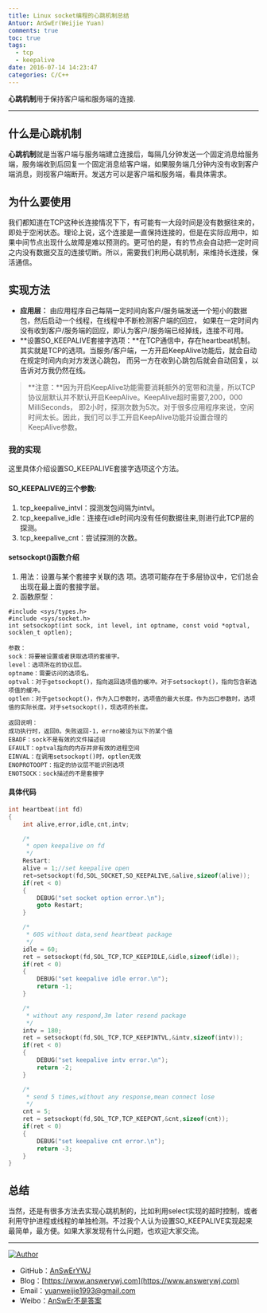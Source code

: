 ```yaml
---
title: Linux socket编程的心跳机制总结
Antuor: AnSwEr(Weijie Yuan)
comments: true
toc: true
tags:
  - tcp
  - keepalive
date: 2016-07-14 14:23:47
categories: C/C++
---
```


**心跳机制**用于保持客户端和服务端的连接.

----------
<!--more-->

## 什么是心跳机制
**心跳机制**就是当客户端与服务端建立连接后，每隔几分钟发送一个固定消息给服务端，服务端收到后回复一个固定消息给客户端，如果服务端几分钟内没有收到客户端消息，则视客户端断开。发送方可以是客户端和服务端，看具体需求。

## 为什么要使用
我们都知道在TCP这种长连接情况下下，有可能有一大段时间是没有数据往来的，即处于空闲状态。理论上说，这个连接是一直保持连接的，但是在实际应用中，如果中间节点出现什么故障是难以预测的。更可怕的是，有的节点会自动把一定时间之内没有数据交互的连接切断。所以，需要我们利用心跳机制，来维持长连接，保活通信。

## 实现方法

- **应用层：** 由应用程序自己每隔一定时间向客户/服务端发送一个短小的数据包，然后启动一个线程，在线程中不断检测客户端的回应， 如果在一定时间内没有收到客户/服务端的回应，即认为客户/服务端已经掉线，连接不可用。
- **设置SO_KEEPALIVE套接字选项：**在TCP通信中，存在heartbeat机制。其实就是TCP的选项。当服务/客户端，一方开启KeepAlive功能后，就会自动在规定时间内向对方发送心跳包， 而另一方在收到心跳包后就会自动回复，以告诉对方我仍然在线。
> **注意：**因为开启KeepAlive功能需要消耗额外的宽带和流量，所以TCP协议层默认并不默认开启KeepAlive。KeepAlive超时需要7,200，000 MilliSeconds， 即2小时，探测次数为5次。对于很多应用程序来说，空闲时间太长。因此，我们可以手工开启KeepAlive功能并设置合理的KeepAlive参数。

### 我的实现
这里具体介绍设置SO_KEEPALIVE套接字选项这个方法。

#### SO_KEEPALIVE的三个参数:
1. tcp_keepalive_intvl：探测发包间隔为intvl。
2. tcp_keepalive_idle：连接在idle时间内没有任何数据往来,则进行此TCP层的探测。
3. tcp_keepalive_cnt：尝试探测的次数。

#### setsockopt()函数介绍
1. 用法：设置与某个套接字关联的选 项。选项可能存在于多层协议中，它们总会出现在最上面的套接字层。
2. 函数原型：
```
#include <sys/types.h>
#include <sys/socket.h>
int setsockopt(int sock, int level, int optname, const void *optval, socklen_t optlen);

参数：
sock：将要被设置或者获取选项的套接字。
level：选项所在的协议层。
optname：需要访问的选项名。
optval：对于getsockopt()，指向返回选项值的缓冲。对于setsockopt()，指向包含新选项值的缓冲。
optlen：对于getsockopt()，作为入口参数时，选项值的最大长度。作为出口参数时，选项值的实际长度。对于setsockopt()，现选项的长度。

返回说明：
成功执行时，返回0。失败返回-1，errno被设为以下的某个值
EBADF：sock不是有效的文件描述词
EFAULT：optval指向的内存并非有效的进程空间
EINVAL：在调用setsockopt()时，optlen无效
ENOPROTOOPT：指定的协议层不能识别选项
ENOTSOCK：sock描述的不是套接字
```

#### 具体代码
``` C
int heartbeat(int fd)
{
    int alive,error,idle,cnt,intv;

    /*
     * open keepalive on fd
     */
    Restart:
    alive = 1;//set keepalive open
    ret=setsockopt(fd,SOL_SOCKET,SO_KEEPALIVE,&alive,sizeof(alive));
    if(ret < 0)
    {
        DEBUG("set socket option error.\n");
        goto Restart;
    }

    /*
     * 60S without data,send heartbeat package
     */
    idle = 60;
    ret = setsockopt(fd,SOL_TCP,TCP_KEEPIDLE,&idle,sizeof(idle));
    if(ret < 0)
    {
        DEBUG("set keepalive idle error.\n");
        return -1;
    }

    /*
     * without any respond,3m later resend package
     */
    intv = 180;
    ret = setsockopt(fd,SOL_TCP,TCP_KEEPINTVL,&intv,sizeof(intv));
    if(ret < 0)
    {
        DEBUG("set keepalive intv error.\n");
        return -2;
    }

    /*
     * send 5 times,without any response,mean connect lose
     */
    cnt = 5;
    ret = setsockopt(fd,SOL_TCP,TCP_KEEPCNT,&cnt,sizeof(cnt));
    if(ret < 0)
    {
        DEBUG("set keepalive cnt error.\n");
        return -3;
    }
}
```

## 总结
当然，还是有很多方法去实现心跳机制的，比如利用select实现的超时控制，或者利用守护进程或线程的单独检测。不过我个人认为设置SO_KEEPALIVE实现起来最简单，最方便。如果大家发现有什么问题，也欢迎大家交流。

-----

<a href="#"><img src="https://img.shields.io/badge/Author-AnSwErYWJ-blue" alt="Author"></a>
- GitHub：[AnSwErYWJ](https://github.com/AnSwErYWJ)
- Blog：[https://www.answerywj.com](https://www.answerywj.com) 
- Email：[yuanweijie1993@gmail.com](https://mail.google.com)
- Weibo：[AnSwEr不是答案](https://weibo.com/1783591593)